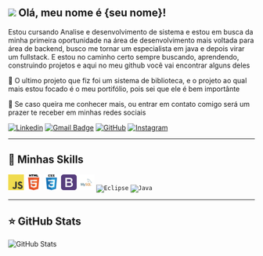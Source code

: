 ## <img src="https://media.giphy.com/media/hvRJCLFzcasrR4ia7z/giphy.gif" width="35"> Olá, meu nome é {seu nome}!

Estou cursando Analise e desenvolvimento de sistema e estou em busca da minha primeira oportunidade na área de desenvolvimento mais 
voltada para área de backend, busco me tornar um especialista em java e depois virar um fullstack. E estou no caminho certo sempre buscando,
aprendendo, construindo projetos e aqui no meu github você vai encontrar alguns deles

🔭 O ultimo projeto que fiz foi um sistema de biblioteca, e o projeto ao qual mais estou focado é o meu portifólio, pois sei que ele é bem importânte 


💬 Se caso queira me conhecer mais, ou entrar em contato comigo será um prazer te receber em minhas redes sociais

[![Linkedin](https://img.shields.io/badge/-Linkedin-0e76a8?style=flat-square&logo=Linkedin&logoColor=white&link=https://www.linkedin.com/in/welissoncunha/)](https://www.linkedin.com/in/welissoncunha/)
[![Gmail Badge](https://img.shields.io/badge/-Gmail-FF0000?style=flat-square&labelColor=FF0000&logo=gmail&logoColor=white&link=welissonsilvacunha@gmail.com)](mailto:welissonsilvacunha@gmail.com)
[![GitHub](https://img.shields.io/github/followers/WelissonSC?label=follow&style=social)]([welissonsilvacunha@gmail.com](https://github.com/WelissonSC))
[![Instagram](https://img.shields.io/badge/-Instagram-DF0174?style=flat-square&labelColor=DF0174&logo=instagram&logoColor=white&link=https://www.instagram.com/welisson_s_cunha/)](https://www.instagram.com/welisson_s_cunha/)



---

## 🚀 Minhas Skills


<code><img height="32" src="https://raw.githubusercontent.com/github/explore/80688e429a7d4ef2fca1e82350fe8e3517d3494d/topics/javascript/javascript.png" alt="Javascript"/></code>
<code><img height="32" src="https://raw.githubusercontent.com/github/explore/80688e429a7d4ef2fca1e82350fe8e3517d3494d/topics/html/html.png" alt="HTML5"/></code>
<code><img height="32" src="https://raw.githubusercontent.com/github/explore/80688e429a7d4ef2fca1e82350fe8e3517d3494d/topics/css/css.png" alt="CSS"/></code>
<code><img height="32" src="https://raw.githubusercontent.com/github/explore/80688e429a7d4ef2fca1e82350fe8e3517d3494d/topics/bootstrap/bootstrap.png" alt="Bootstrap"/></code>
<code><img height="32" src="https://raw.githubusercontent.com/github/explore/80688e429a7d4ef2fca1e82350fe8e3517d3494d/topics/mysql/mysql.png" alt="MySQL"/></code>
<code><img height="32" src="https://skillicons.dev/icons?i=eclipse" alt="Eclipse"/></code>
<code><img height="32" src="https://skillicons.dev/icons?i=java" alt="Java"/></code>

  
 


---

## ⭐ GitHub Stats

![GitHub Stats](https://github-readme-stats.vercel.app/api?username=WelissonSC&show_icons=true)
